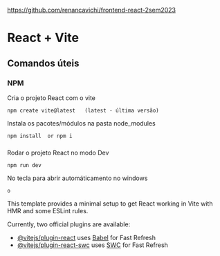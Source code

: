 https://github.com/renancavichi/frontend-react-2sem2023
# React + Vite

## Comandos úteis

### NPM

Cria o projeto React com o vite
```
npm create vite@latest   (latest - última versão)
```
Instala os pacotes/módulos na pasta node_modules
```
npm install  or npm i
```
### 

Rodar o projeto React no modo Dev
```
npm run dev
```
No tecla para abrir automáticamento no windows
```
o
```



This template provides a minimal setup to get React working in Vite with HMR and some ESLint rules.

Currently, two official plugins are available:

- [@vitejs/plugin-react](https://github.com/vitejs/vite-plugin-react/blob/main/packages/plugin-react/README.md) uses [Babel](https://babeljs.io/) for Fast Refresh
- [@vitejs/plugin-react-swc](https://github.com/vitejs/vite-plugin-react-swc) uses [SWC](https://swc.rs/) for Fast Refresh
